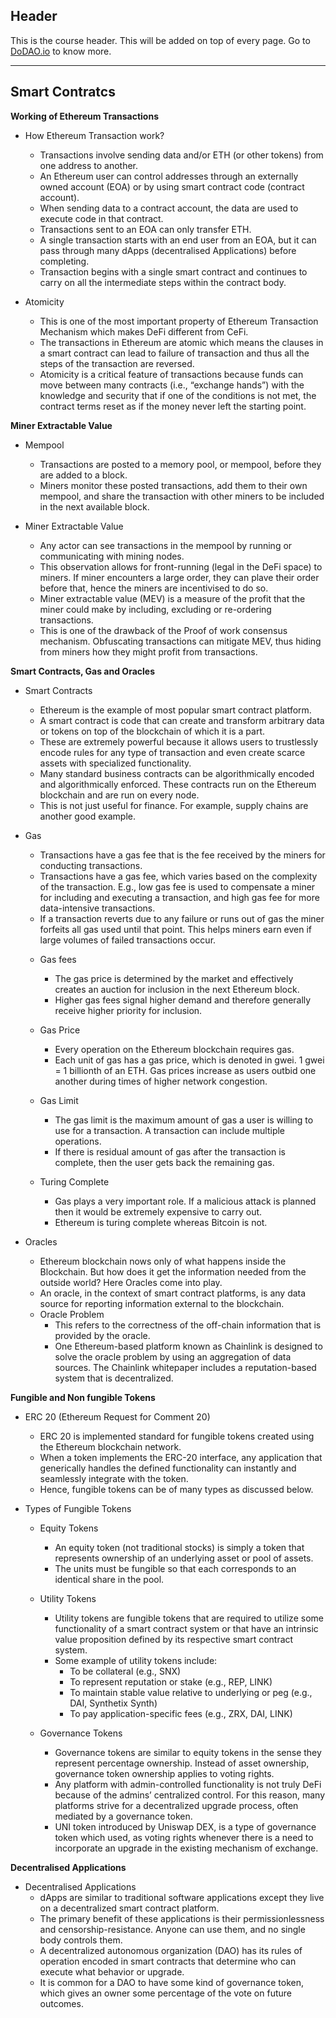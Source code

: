## Header
This is the course header. This will be added on top of every page. Go to [DoDAO.io](https://www.dodao.io) to know more.

 ---
 
 ## Smart Contratcs
 
 **Working of Ethereum Transactions**        
- How Ethereum Transaction work?
  * Transactions involve sending data and/or ETH (or other tokens)
  from one address to another.
  * An Ethereum user can control addresses through an externally
  owned account (EOA) or by using smart contract code (contract
  account).
  * When sending data to a contract account, the data are used to
  execute code in that contract.
  * Transactions sent to an EOA can only transfer ETH.
  * A single transaction starts with an end user from an EOA, but it can pass through many dApps (decentralised Applications) before completing.
  * Transaction begins with a single smart contract and continues to carry on all the intermediate steps within the contract body.

- Atomicity
  * This is one of the most important property of Ethereum Transaction Mechanism which makes DeFi different from CeFi.
  * The transactions in Ethereum are atomic which means the clauses in a smart contract can lead to failure of transaction and thus all the steps of the transaction are reversed.
  * Atomicity is a critical feature of transactions because funds can
  move between many contracts (i.e., “exchange hands”) with the
  knowledge and security that if one of the conditions is not met,
  the contract terms reset as if the money never left the starting
  point.
 
 **Miner Extractable Value**        
- Mempool
  * Transactions are posted to a memory pool, or mempool, before
  they are added to a block. 
  * Miners monitor these posted transactions, add them to their own
  mempool, and share the transaction with other miners to be
  included in the next available block.

- Miner Extractable Value
  * Any actor can see transactions in the mempool by running or
  communicating with mining nodes.
  * This observation allows for front-running (legal in the DeFi space) to miners. If miner encounters a large order, they can plave their order before that, hence the miners are incentivised to do so.
  * Miner extractable value (MEV) is a measure of the profit that the
  miner could make by including, excluding or re-ordering
  transactions. 
  * This is one of the drawback of the Proof of work consensus mechanism. Obfuscating transactions can mitigate MEV, thus hiding from miners how they might profit from transactions.
 
 **Smart Contracts, Gas and Oracles**        
- Smart Contracts
  * Ethereum is the example of most popular smart contract platform.
  * A smart contract is code that can create and transform arbitrary data or
  tokens on top of the blockchain of which it is a part.
  * These are extremely powerful because it allows users to trustlessly encode
  rules for any type of transaction and even create scarce assets with
  specialized functionality.
  * Many standard business contracts can be algorithmically encoded and
  algorithmically enforced. These contracts run on the Ethereum blockchain and are run on every node.
  * This is not just useful for finance. For example, supply chains are another
  good example.

- Gas 
  * Transactions have a gas fee that is the fee received by the miners for conducting transactions.
  * Transactions have a gas fee, which varies based on the complexity
  of the transaction. E.g., low gas fee is used to compensate a miner
  for including and executing a transaction, and high gas fee for
  more data-intensive transactions.
  * If a transaction reverts due to any failure or runs out of gas the
  miner forfeits all gas used until that point. This helps miners earn even if large volumes of failed transactions occur.

  - Gas fees
    * The gas price is determined by the market and effectively creates
    an auction for inclusion in the next Ethereum block.
    * Higher gas fees signal higher demand and therefore generally
    receive higher priority for inclusion.
  
  - Gas Price 
    * Every operation on the Ethereum blockchain requires gas.
    * Each unit of gas has a gas price, which is denoted in gwei. 1 gwei = 1
      billionth of an ETH. Gas prices increase as users outbid one another
      during times of higher network congestion.
  
  - Gas Limit
    * The gas limit is the maximum amount of gas a user is willing to use for a
    transaction. A transaction can include multiple operations.
    * If there is residual amount of gas after the transaction is complete, then the user gets back the remaining gas.

  - Turing Complete
    * Gas plays a very important role. If a malicious attack is planned then it would be extremely expensive to carry out.
    * Ethereum is turing complete whereas Bitcoin is not.

- Oracles
  * Ethereum blockchain nows only of what happens inside the Blockchain. But how does it get the information needed from the outside world? Here Oracles come into play.
  * An oracle, in the context of smart contract platforms, is any data source for reporting information external to the blockchain. 

  - Oracle Problem
    * This refers to the correctness of the off-chain information that is provided by the oracle.
    * One Ethereum-based platform known as Chainlink is designed to solve the
    oracle problem by using an aggregation of data sources. The Chainlink
    whitepaper includes a reputation-based system that is decentralized.

  
 
 **Fungible and Non fungible Tokens**        
- ERC 20 (Ethereum Request for Comment 20)
  * ERC 20 is implemented standard for fungible tokens created using the Ethereum blockchain network.
  * When a token implements the ERC-20 interface, any application
  that generically handles the defined functionality can instantly
  and seamlessly integrate with the token.
  * Hence, fungible tokens can be of many types as discussed below.

- Types of Fungible Tokens
  - Equity Tokens
    * An equity token (not traditional stocks) is simply a token that
    represents ownership of an underlying asset or pool of assets. 
    * The units must be fungible so that each corresponds to an
    identical share in the pool.

  - Utility Tokens
    * Utility tokens are fungible tokens that are required to utilize some
    functionality of a smart contract system or that have an intrinsic
    value proposition defined by its respective smart contract system.
    * Some example of utility tokens include:
      - To be collateral (e.g., SNX)
      - To represent reputation or stake (e.g., REP, LINK)
      - To maintain stable value relative to underlying or peg (e.g., DAI, Synthetix Synth)
      - To pay application-specific fees (e.g., ZRX, DAI, LINK)

  - Governance Tokens 
    * Governance tokens are similar to equity tokens in the sense they
    represent percentage ownership. Instead of asset ownership,
    governance token ownership applies to voting rights.
    * Any platform with admin-controlled functionality is not truly DeFi
    because of the admins’ centralized control. For this reason, many platforms strive for a decentralized upgrade process, often mediated by a governance token.
    * UNI token introduced by Uniswap DEX, is a type of governance token which used, as voting rights whenever there is a need to incorporate an upgrade in the existing mechanism of exchange.
  
 
 **Decentralised Applications**        
- Decentralised Applications
  * dApps are similar to traditional software applications except they live on a
  decentralized smart contract platform.
  * The primary benefit of these applications is their permissionlessness and
  censorship-resistance. Anyone can use them, and no single body controls
  them.
  * A decentralized autonomous organization (DAO) has its rules of operation
  encoded in smart contracts that determine who can execute what behavior
  or upgrade.   
  * It is common for a DAO to have some kind of governance token, which gives
  an owner some percentage of the vote on future outcomes.
 
 
